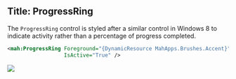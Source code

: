 Title: ProgressRing
---

The `ProgressRing` control is styled after a similar control in Windows 8 to indicate activity rather than a percentage of progress completed.

```xml
<mah:ProgressRing Foreground="{DynamicResource MahApps.Brushes.Accent}"
                  IsActive="True" />
```

![](images/progress_ring.gif)
